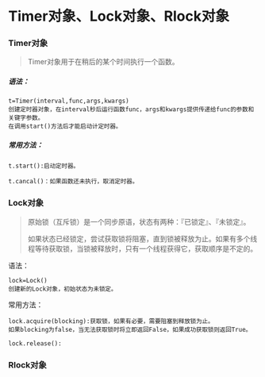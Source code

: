 # Timer对象、Lock对象、Rlock对象

### Timer对象

> Timer对象用于在稍后的某个时间执行一个函数。

##### 语法：

```
t=Timer(interval,func,args,kwargs)
创建定时器对象，在interval秒后运行函数func，args和kwargs提供传递给func的参数和关键字参数。
在调用start()方法后才能启动计定时器。
```

##### 常用方法：

```
t.start():启动定时器。

t.cancal()：如果函数还未执行，取消定时器。
```

### Lock对象

> 原始锁（互斥锁）是一个同步原语，状态有两种：『已锁定』、『未锁定』。
>
> 如果状态已经锁定，尝试获取锁将阻塞，直到锁被释放为止。如果有多个线程等待获取锁，当锁被释放时，只有一个线程获得它，获取顺序是不定的。

语法：

```
lock=Lock()
创建新的Lock对象，初始状态为未锁定。
```

常用方法：

```
lock.acquire(blocking):获取锁，如果有必要，需要阻塞到释放锁为止。
如果blocking为false，当无法获取锁时将立即返回False，如果成功获取锁则返回True。

lock.release():

```

### Rlock对象



